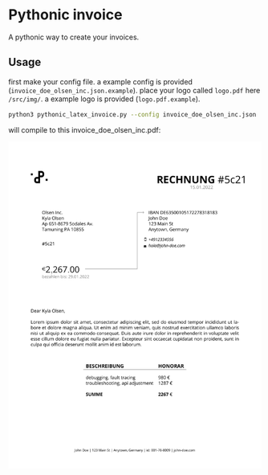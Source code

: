 # Pythonic invoice

A pythonic way to create your invoices.


## Usage
first make your config file. a example config is provided (`invoice_doe_olsen_inc.json.example`). place your logo called `logo.pdf`  here `/src/img/`. a example logo is provided (`logo.pdf.example`).

```sh
python3 pythonic_latex_invoice.py --config invoice_doe_olsen_inc.json
```
will compile to this invoice_doe_olsen_inc.pdf:

![alt text](https://github.com/phpanhey/pythonic_latex_invoice/blob/master/src/img/invoice_example.jpg?raw=true)